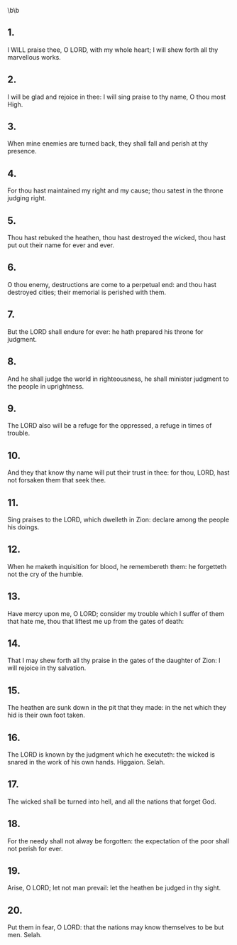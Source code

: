 \b\b
## 1.
I WILL praise thee, O LORD, with my whole heart; I will shew forth all thy marvellous works.
## 2.
I will be glad and rejoice in thee: I will sing praise to thy name, O thou most High.
## 3.
When mine enemies are turned back, they shall fall and perish at thy presence.
## 4.
For thou hast maintained my right and my cause; thou satest in the throne judging right.
## 5.
Thou hast rebuked the heathen, thou hast destroyed the wicked, thou hast put out their name for ever and ever.
## 6.
O thou enemy, destructions are come to a perpetual end: and thou hast destroyed cities; their memorial is perished with them.
## 7.
But the LORD shall endure for ever: he hath prepared his throne for judgment.
## 8.
And he shall judge the world in righteousness, he shall minister judgment to the people in uprightness.
## 9.
The LORD also will be a refuge for the oppressed, a refuge in times of trouble.
## 10.
And they that know thy name will put their trust in thee: for thou, LORD, hast not forsaken them that seek thee.
## 11.
Sing praises to the LORD, which dwelleth in Zion: declare among the people his doings.
## 12.
When he maketh inquisition for blood, he remembereth them: he forgetteth not the cry of the humble.
## 13.
Have mercy upon me, O LORD; consider my trouble which I suffer of them that hate me, thou that liftest me up from the gates of death:
## 14.
That I may shew forth all thy praise in the gates of the daughter of Zion: I will rejoice in thy salvation.
## 15.
The heathen are sunk down in the pit that they made: in the net which they hid is their own foot taken.
## 16.
The LORD is known by the judgment which he executeth: the wicked is snared in the work of his own hands.  Higgaion.  Selah.
## 17.
The wicked shall be turned into hell, and all the nations that forget God.
## 18.
For the needy shall not alway be forgotten: the expectation of the poor shall not perish for ever.
## 19.
Arise, O LORD; let not man prevail: let the heathen be judged in thy sight.
## 20.
Put them in fear, O LORD: that the nations may know themselves to be but men.  Selah.
